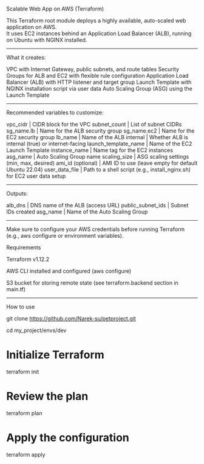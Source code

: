 Scalable Web App on AWS (Terraform)

This Terraform root module deploys a highly available, auto-scaled web application on AWS.  
It uses EC2 instances behind an Application Load Balancer (ALB), running on Ubuntu with NGINX installed.

---

What it creates:

VPC with Internet Gateway, public subnets, and route tables
Security Groups for ALB and EC2 with flexible rule configuration
Application Load Balancer (ALB) with HTTP listener and target group
Launch Template with NGINX installation script via user data
Auto Scaling Group (ASG) using the Launch Template

---

Recommended variables to customize:

vpc_cidr              | CIDR block for the VPC
subnet_count          | List of subnet CIDRs
sg_name.lb            | Name for the ALB security group
sg_name.ec2           | Name for the EC2 security group
lb_name               | Name of the ALB
internal              | Whether ALB is internal (true) or internet-facing
launch_template_name  | Name of the EC2 Launch Template
instance_name         | Name tag for the EC2 instances
asg_name              | Auto Scaling Group name
scaling_size          | ASG scaling settings (min, max, desired)
ami_id   (optional)   | AMI ID to use (leave empty for default Ubuntu 22.04)
user_data_file        | Path to a shell script (e.g., install\_nginx.sh) for EC2 user data setup

---

Outputs:

alb_dns               | DNS name of the ALB (access URL)
public_subnet_ids     | Subnet IDs created
asg_name              | Name of the Auto Scaling Group

---

Make sure to configure your AWS credentials before running Terraform (e.g., aws configure or environment variables).

Requirements

Terraform v1.12.2

AWS CLI installed and configured (aws configure)

S3 bucket for storing remote state (see terraform.backend section in main.tf)

---

How to use

git clone https://github.com/Narek-su/petproject.git

cd my_project/envs/dev

# Initialize Terraform
terraform init

# Review the plan
terraform plan

# Apply the configuration
terraform apply
